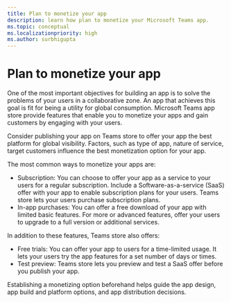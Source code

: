 ```yaml
---
title: Plan to monetize your app
description: learn how plan to monetize your Microsoft Teams app.
ms.topic: conceptual
ms.localizationpriority: high
ms.author: surbhigupta
---
```

# Plan to monetize your app

One of the most important objectives for building an app is to solve the problems of your users in a collaborative zone. An app that achieves this goal is fit for being a utility for global consumption.
Microsoft Teams app store provide features that enable you to monetize your apps and gain customers by engaging with your users.

Consider publishing your app on Teams store to offer your app the best platform for global visibility. Factors, such as type of app, nature of service, target customers influence the best monetization option for your app.

The most common ways to monetize your apps are:

- Subscription: You can choose to offer your app as a service to your users for a regular subscription. Include a Software-as-a-service (SaaS) offer with your app to enable subscription plans for your users. Teams store lets your users purchase subscription plans.
- In-app purchases: You can offer a free download of your app with limited basic features. For more or advanced features, offer your users to upgrade to a full version or additional services.

In addition to these features, Teams store also offers:

- Free trials: You can offer your app to users for a time-limited usage. It lets your users try the app features for a set number of days or times.
- Test preview: Teams store lets you preview and test a SaaS offer before you publish your app.

Establishing a monetizing option beforehand helps guide the app design, app build and platform options, and app distribution decisions.
